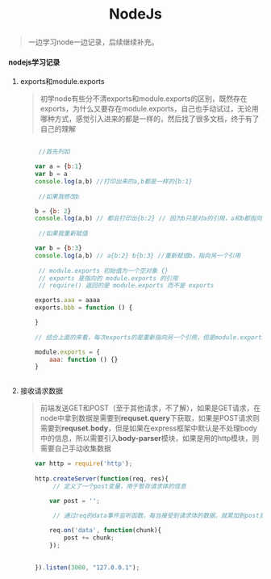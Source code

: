 # <p align = "center"> NodeJs </p>

> 一边学习node一边记录，后续继续补充。

#### nodejs学习记录

1. exports和module.exports

    > 初学node有些分不清exports和module.exports的区别，既然存在exports，为什么又要存在module.exports，自己也手动试过，无论用哪种方式，感觉引入进来的都是一样的，然后找了很多文档，终于有了自己的理解

    ```js
        
         //首先列如

        var a = {b:1}
        var b = a
        console.log(a,b) //打印出来的a,b都是一样的{b:1}
          
         //如果我修改b

        b = {b: 2}
        console.log(a,b) // 都会打印出{b:2} // 因为b只是对a的引用，a和b都指向同一个地方
          
         //如果我重新赋值

        var b = {b:3}
        console.log(a,b) // a{b:2} b{b:3} //重新赋值b，指向另一个引用
        
         // module.exports 初始值为一个空对象 {}
         // exports 是指向的 module.exports 的引用
         // require() 返回的是 module.exports 而不是 exports

        exports.aaa = aaaa
        exports.bbb = function () {

        }
        
        // 结合上面的来看，每次exports的是重新指向另一个引用，但是module.exports里面没有改变

        module.exports = {
            aaa: function () {}
        }
      
    ```

2. 接收请求数据

    > 前端发送GET和POST（至于其他请求，不了解），如果是GET请求，在node中拿到数据是需要到**requset.query**下获取，如果是POST请求则需要到**requset.body**，但是如果在express框架中默认是不处理body中的信息，所以需要引入**body-parser**模块，如果是用的http模块，则需要自己手动收集数据

    ```js
        var http = require('http');
        
        http.createServer(function(req, res){
             // 定义了一个post变量，用于暂存请求体的信息

            var post = '';     
        
             // 通过req的data事件监听函数，每当接受到请求体的数据，就累加到post变量中

            req.on('data', function(chunk){    
                post += chunk;
            });

            
        }).listen(3000, "127.0.0.1");
    ```
